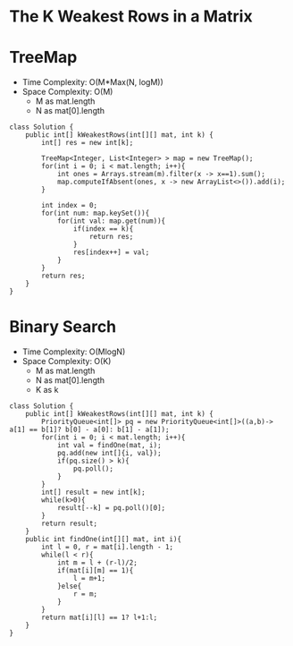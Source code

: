 # The K Weakest Rows in a Matrix

# TreeMap

- Time Complexity: O(M\*Max(N, logM))
- Space Complexity: O(M)
  - M as mat.length
  - N as mat[0].length

```
class Solution {
    public int[] kWeakestRows(int[][] mat, int k) {
        int[] res = new int[k];

        TreeMap<Integer, List<Integer> > map = new TreeMap();
        for(int i = 0; i < mat.length; i++){
            int ones = Arrays.stream(m).filter(x -> x==1).sum();
            map.computeIfAbsent(ones, x -> new ArrayList<>()).add(i);
        }

        int index = 0;
        for(int num: map.keySet()){
            for(int val: map.get(num)){
                if(index == k){
                    return res;
                }
                res[index++] = val;
            }
        }
        return res;
    }
}
```

# Binary Search

- Time Complexity: O(MlogN)
- Space Complexity: O(K)
  - M as mat.length
  - N as mat[0].length
  - K as k

```
class Solution {
    public int[] kWeakestRows(int[][] mat, int k) {
        PriorityQueue<int[]> pq = new PriorityQueue<int[]>((a,b)-> a[1] == b[1]? b[0] - a[0]: b[1] - a[1]);
        for(int i = 0; i < mat.length; i++){
            int val = findOne(mat, i);
            pq.add(new int[]{i, val});
            if(pq.size() > k){
                pq.poll();
            }
        }
        int[] result = new int[k];
        while(k>0){
            result[--k] = pq.poll()[0];
        }
        return result;
    }
    public int findOne(int[][] mat, int i){
        int l = 0, r = mat[i].length - 1;
        while(l < r){
            int m = l + (r-l)/2;
            if(mat[i][m] == 1){
                l = m+1;
            }else{
                r = m;
            }
        }
        return mat[i][l] == 1? l+1:l;
    }
}
```

